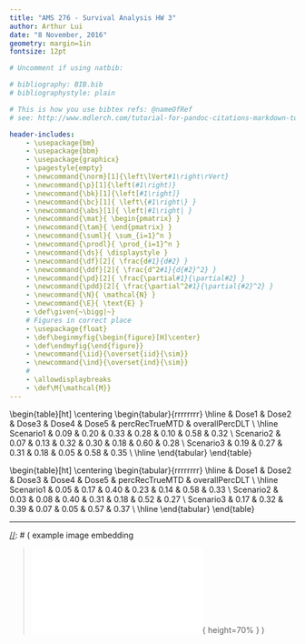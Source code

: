 ```yaml
---
title: "AMS 276 - Survival Analysis HW 3"
author: Arthur Lui
date: "8 November, 2016"
geometry: margin=1in
fontsize: 12pt

# Uncomment if using natbib:

# bibliography: BIB.bib
# bibliographystyle: plain 

# This is how you use bibtex refs: @nameOfRef
# see: http://www.mdlerch.com/tutorial-for-pandoc-citations-markdown-to-latex.html)

header-includes: 
    - \usepackage{bm}
    - \usepackage{bbm}
    - \usepackage{graphicx}
    - \pagestyle{empty}
    - \newcommand{\norm}[1]{\left\lVert#1\right\rVert}
    - \newcommand{\p}[1]{\left(#1\right)}
    - \newcommand{\bk}[1]{\left[#1\right]}
    - \newcommand{\bc}[1]{ \left\{#1\right\} }
    - \newcommand{\abs}[1]{ \left|#1\right| }
    - \newcommand{\mat}{ \begin{pmatrix} }
    - \newcommand{\tam}{ \end{pmatrix} }
    - \newcommand{\suml}{ \sum_{i=1}^n }
    - \newcommand{\prodl}{ \prod_{i=1}^n }
    - \newcommand{\ds}{ \displaystyle }
    - \newcommand{\df}[2]{ \frac{d#1}{d#2} }
    - \newcommand{\ddf}[2]{ \frac{d^2#1}{d{#2}^2} }
    - \newcommand{\pd}[2]{ \frac{\partial#1}{\partial#2} }
    - \newcommand{\pdd}[2]{ \frac{\partial^2#1}{\partial{#2}^2} }
    - \newcommand{\N}{ \mathcal{N} }
    - \newcommand{\E}{ \text{E} }
    - \def\given{~\bigg|~}
    # Figures in correct place
    - \usepackage{float}
    - \def\beginmyfig{\begin{figure}[H]\center}
    - \def\endmyfig{\end{figure}}
    - \newcommand{\iid}{\overset{iid}{\sim}}
    - \newcommand{\ind}{\overset{ind}{\sim}}
    # 
    - \allowdisplaybreaks
    - \def\M{\mathcal{M}}
---
```


\begin{table}[ht]
\centering
\begin{tabular}{rrrrrrrr}
  \hline
 & Dose1 & Dose2 & Dose3 & Dose4 & Dose5 & percRecTrueMTD & overallPercDLT \\ 
  \hline
Scenario1 & 0.09 & 0.20 & 0.33 & 0.28 & 0.10 & 0.58 & 0.32 \\ 
  Scenario2 & 0.07 & 0.13 & 0.32 & 0.30 & 0.18 & 0.60 & 0.28 \\ 
  Scenario3 & 0.19 & 0.27 & 0.31 & 0.18 & 0.05 & 0.58 & 0.35 \\ 
   \hline
\end{tabular}
\end{table}

\begin{table}[ht]
\centering
\begin{tabular}{rrrrrrrr}
  \hline
 & Dose1 & Dose2 & Dose3 & Dose4 & Dose5 & percRecTrueMTD & overallPercDLT \\ 
  \hline
Scenario1 & 0.05 & 0.17 & 0.40 & 0.23 & 0.14 & 0.58 & 0.33 \\ 
  Scenario2 & 0.03 & 0.08 & 0.40 & 0.31 & 0.18 & 0.52 & 0.27 \\ 
  Scenario3 & 0.17 & 0.32 & 0.39 & 0.07 & 0.05 & 0.57 & 0.37 \\ 
   \hline
\end{tabular}
\end{table}


---

[//]: # ( example image embedding
\beginmyfig
\includegraphics[height=0.5\textwidth]{path/to/img/img.pdf}
\caption{some caption}
\label{fig:mylabel}
% reference by: \ref{fig:mylabel}
\endmyfig
)
[//]: # ( example image embedding
> ![some caption.\label{mylabel}](path/to/img/img.pdf){ height=70% }
)

[//]: # ( example two figs side-by-side
\begin{figure*}
  \begin{minipage}{.45\linewidth}
    \centering \includegraphics[height=1\textwidth]{img1.pdf}
    \caption{some caption}
    \label{fig:myLabel1}
  \end{minipage}\hfill
  \begin{minipage}{.45\linewidth}
    \centering \includegraphics[height=1\textwidth]{img2.pdf}
    \caption{some caption}
    \label{fig:myLabel2}
  \end{minipage}
\end{figure*}
)


[//]: # (Footnotes:)

[^1]: A common but alternate parameterization used for the extreme value distribution is 
$$
f_Y(y|\mu,\sigma) = \frac{1}{\sigma}\exp\bc{-\tx -\exp\p{-\tx}},~y\in\mathbb{R}
$$
where $\mu$ and $\sigma$ are location and scale parameters respectively.

